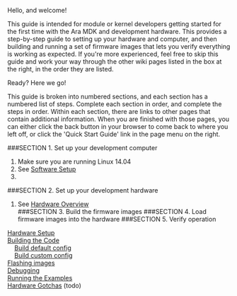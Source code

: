 Hello, and welcome! 

This guide is intended for module or kernel developers getting started for the first time with the Ara MDK and development hardware. This provides a step-by-step guide to setting up your hardware and computer, and then building and running a set of firmware images that lets you verify everything is working as expected. If you're more experienced, feel free to skip this guide and work your way through the other wiki pages listed in the box at the right, in the order they are listed.

Ready? Here we go!

This guide is broken into numbered sections, and each section has a numbered list of steps. Complete each section in order, and complete the steps in order. Within each section, there are links to other pages that contain additional information. When you are finished with those pages, you can either click the back button in your browser to come back to where you left off, or click the 'Quick Start Guide' link in the page menu on the right.

###SECTION 1. Set up your development computer
1. Make sure you are running Linux 14.04
2. See [Software Setup](Software-Setup)
2. 
###SECTION 2. Set up your development hardware
1. See [Hardware Overview](Hardware-Overview)  
###SECTION 3. Build the firmware images
###SECTION 4. Load firmware images into the hardware
###SECTION 5. Verify operation

 
[Hardware Setup](Hardware-Setup)  
[Building the Code](Building-the-Code)  
&nbsp;&nbsp;&nbsp;&nbsp;[Build default config](Build-default-config)  
&nbsp;&nbsp;&nbsp;&nbsp;[Build custom config](Build-custom-config)  
[Flashing images](Flashing-images)  
[Debugging](Debugging)  
[Running the Examples](Running-the-examples)  
[Hardware Gotchas](Hardware-Gotchas) 
(todo)



